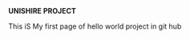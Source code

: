 <!doctype html>
<html>
  <head>
    <b>UNISHIRE PROJECT</b>
    <head>
  <body>
    <p> This iS My first page of hello world project in git hub</p>
  </body>
  </html>
